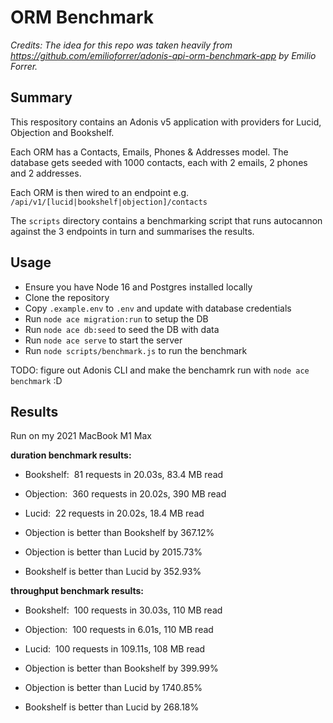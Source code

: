 # ORM Benchmark

_Credits: The idea for this repo was taken heavily from https://github.com/emilioforrer/adonis-api-orm-benchmark-app by Emilio Forrer._

## Summary
This respository contains an Adonis v5 application with providers for Lucid, Objection and Bookshelf.

Each ORM has a Contacts, Emails, Phones & Addresses model. The database gets seeded with 1000 contacts, each with 2 emails, 2 phones and 2 addresses.

Each ORM is then wired to an endpoint e.g. `/api/v1/[lucid|bookshelf|objection]/contacts`

The `scripts` directory contains a benchmarking script that runs autocannon against the 3 endpoints in turn and summarises the results.

## Usage

- Ensure you have Node 16 and Postgres installed locally
- Clone the repository
- Copy `.example.env` to `.env` and update with database credentials
- Run `node ace migration:run` to setup the DB
- Run `node ace db:seed` to seed the DB with data
- Run `node ace serve` to start the server
- Run `node scripts/benchmark.js` to run the benchmark

TODO: figure out Adonis CLI and make the benchamrk run with `node ace benchmark` :D

## Results

Run on my 2021 MacBook M1 Max

**duration benchmark results:**

- Bookshelf:	 81 requests in 20.03s, 83.4 MB read
- Objection:	 360 requests in 20.02s, 390 MB read
- Lucid:		 22 requests in 20.02s, 18.4 MB read

- Objection is better than Bookshelf by 367.12%
- Objection is better than Lucid by 2015.73%
- Bookshelf is better than Lucid by 352.93%

**throughput benchmark results:**

- Bookshelf:	 100 requests in 30.03s, 110 MB read
- Objection:	 100 requests in 6.01s, 110 MB read
- Lucid:		 100 requests in 109.11s, 108 MB read

- Objection is better than Bookshelf by 399.99%
- Objection is better than Lucid by 1740.85%
- Bookshelf is better than Lucid by 268.18%
